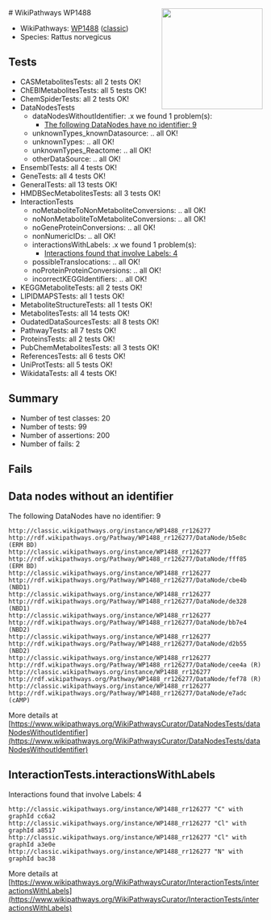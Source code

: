 <img style="float: right; width: 200px" src="https://upload.wikimedia.org/wikipedia/commons/thumb/8/83/Wplogo_with_text_500.png/640px-Wplogo_with_text_500.png" />
# WikiPathways WP1488

* WikiPathways: [WP1488](https://wikipathways.org/pathways/WP1488) ([classic](https://classic.wikipathways.org/instance/WP1488))
* Species: Rattus norvegicus
## Tests
* CASMetabolitesTests: all 2 tests OK!
* ChEBIMetabolitesTests: all 5 tests OK!
* ChemSpiderTests: all 2 tests OK!
* DataNodesTests
    * dataNodesWithoutIdentifier: .x we found 1 problem(s):
        * [The following DataNodes have no identifier: 9](#d2d32fa8)
    * unknownTypes_knownDatasource: .. all OK!
    * unknownTypes: .. all OK!
    * unknownTypes_Reactome: .. all OK!
    * otherDataSource: .. all OK!
* EnsemblTests: all 4 tests OK!
* GeneTests: all 4 tests OK!
* GeneralTests: all 13 tests OK!
* HMDBSecMetabolitesTests: all 3 tests OK!
* InteractionTests
    * noMetaboliteToNonMetaboliteConversions: .. all OK!
    * noNonMetaboliteToMetaboliteConversions: .. all OK!
    * noGeneProteinConversions: .. all OK!
    * nonNumericIDs: .. all OK!
    * interactionsWithLabels: .x we found 1 problem(s):
        * [Interactions found that involve Labels: 4](#630d267b)
    * possibleTranslocations: .. all OK!
    * noProteinProteinConversions: .. all OK!
    * incorrectKEGGIdentifiers: .. all OK!
* KEGGMetaboliteTests: all 2 tests OK!
* LIPIDMAPSTests: all 1 tests OK!
* MetaboliteStructureTests: all 1 tests OK!
* MetabolitesTests: all 14 tests OK!
* OudatedDataSourcesTests: all 8 tests OK!
* PathwayTests: all 7 tests OK!
* ProteinsTests: all 2 tests OK!
* PubChemMetabolitesTests: all 3 tests OK!
* ReferencesTests: all 6 tests OK!
* UniProtTests: all 5 tests OK!
* WikidataTests: all 4 tests OK!


## Summary

* Number of test classes: 20
* Number of tests: 99
* Number of assertions: 200
* Number of fails: 2

## Fails

<a name="d2d32fa8" />

## Data nodes without an identifier

The following DataNodes have no identifier: 9
```
http://classic.wikipathways.org/instance/WP1488_rr126277 http://rdf.wikipathways.org/Pathway/WP1488_rr126277/DataNode/b5e8c (ERM BD)
http://classic.wikipathways.org/instance/WP1488_rr126277 http://rdf.wikipathways.org/Pathway/WP1488_rr126277/DataNode/fff85 (ERM BD)
http://classic.wikipathways.org/instance/WP1488_rr126277 http://rdf.wikipathways.org/Pathway/WP1488_rr126277/DataNode/cbe4b (NBD1)
http://classic.wikipathways.org/instance/WP1488_rr126277 http://rdf.wikipathways.org/Pathway/WP1488_rr126277/DataNode/de328 (NBD1)
http://classic.wikipathways.org/instance/WP1488_rr126277 http://rdf.wikipathways.org/Pathway/WP1488_rr126277/DataNode/bb7e4 (NBD2)
http://classic.wikipathways.org/instance/WP1488_rr126277 http://rdf.wikipathways.org/Pathway/WP1488_rr126277/DataNode/d2b55 (NBD2)
http://classic.wikipathways.org/instance/WP1488_rr126277 http://rdf.wikipathways.org/Pathway/WP1488_rr126277/DataNode/cee4a (R)
http://classic.wikipathways.org/instance/WP1488_rr126277 http://rdf.wikipathways.org/Pathway/WP1488_rr126277/DataNode/fef78 (R)
http://classic.wikipathways.org/instance/WP1488_rr126277 http://rdf.wikipathways.org/Pathway/WP1488_rr126277/DataNode/e7adc (cAMP)
```

More details at [https://www.wikipathways.org/WikiPathwaysCurator/DataNodesTests/dataNodesWithoutIdentifier](https://www.wikipathways.org/WikiPathwaysCurator/DataNodesTests/dataNodesWithoutIdentifier)

<a name="630d267b" />

## InteractionTests.interactionsWithLabels

Interactions found that involve Labels: 4
```
http://classic.wikipathways.org/instance/WP1488_rr126277 "C" with graphId cc6a2
http://classic.wikipathways.org/instance/WP1488_rr126277 "Cl" with graphId a8517
http://classic.wikipathways.org/instance/WP1488_rr126277 "Cl" with graphId a3e0e
http://classic.wikipathways.org/instance/WP1488_rr126277 "N" with graphId bac38
```

More details at [https://www.wikipathways.org/WikiPathwaysCurator/InteractionTests/interactionsWithLabels](https://www.wikipathways.org/WikiPathwaysCurator/InteractionTests/interactionsWithLabels)

